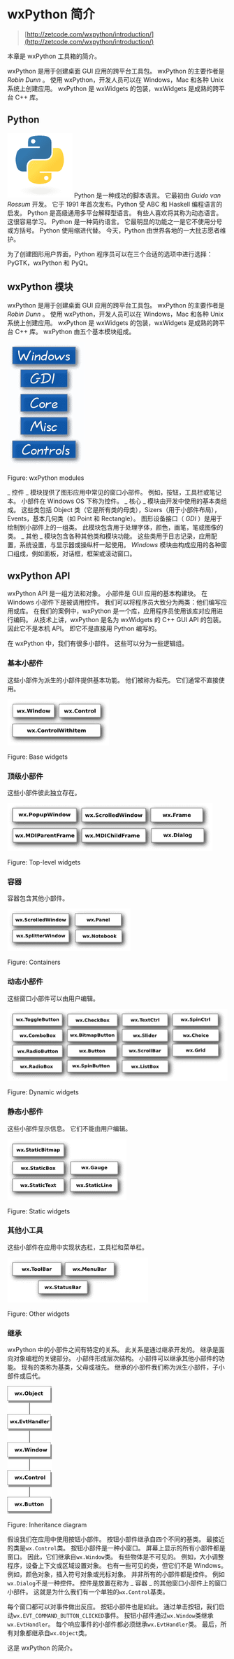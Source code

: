 # wxPython 简介

> [http://zetcode.com/wxpython/introduction/](http://zetcode.com/wxpython/introduction/)

本章是 wxPython 工具箱的简介。

wxPython 是用于创建桌面 GUI 应用的跨平台工具包。 wxPython 的主要作者是 _Robin Dunn_ 。 使用 wxPython，开发人员可以在 Windows，Mac 和各种 Unix 系统上创建应用。 wxPython 是 wxWidgets 的包装，wxWidgets 是成熟的跨平台 C++ 库。

## Python

![Python logo](img/9397b09623aac989c81856c9622539a8.jpg) Python 是一种成功的脚本语言。 它最初由 _Guido van Rossum_ 开发。 它于 1991 年首次发布。Python 受 ABC 和 Haskell 编程语言的启发。 Python 是高级通用多平台解释型语言。 有些人喜欢将其称为动态语言。 这很容易学习。 Python 是一种简约语言。 它最明显的功能之一是它不使用分号或方括号。 Python 使用缩进代替。 今天，Python 由世界各地的一大批志愿者维护。

为了创建图形用户界面，Python 程序员可以在三个合适的选项中进行选择：PyGTK，wxPython 和 PyQt。

## wxPython 模块

wxPython 是用于创建桌面 GUI 应用的跨平台工具包。 wxPython 的主要作者是 _Robin Dunn_ 。 使用 wxPython，开发人员可以在 Windows，Mac 和各种 Unix 系统上创建应用。 wxPython 是 wxWidgets 的包装，wxWidgets 是成熟的跨平台 C++ 库。 wxPython 由五个基本模块组成。

![wxPython modules](img/81f5de3ecbe08da10dd608a300c257bc.jpg)

Figure: wxPython modules

_ 控件 _ 模块提供了图形应用中常见的窗口小部件。 例如，按钮，工具栏或笔记本。 小部件在 Windows OS 下称为控件。 _ 核心 _ 模块由开发中使用的基本类组成。 这些类包括 Object 类（它是所有类的母类），Sizers（用于小部件布局），Events，基本几何类（如 Point 和 Rectangle）。 图形设备接口（ _GDI_ ）是用于绘制到小部件上的一组类。 此模块包含用于处理字体，颜色，画笔，笔或图像的类。 _ 其他 _ 模块包含各种其他类和模块功能。 这些类用于日志记录，应用配置，系统设置，与显示器或操纵杆一起使用。 _Windows_ 模块由构成应用的各种窗口组成，例如面板，对话框，框架或滚动窗口。

## wxPython API

wxPython API 是一组方法和对象。 小部件是 GUI 应用的基本构建块。 在 Windows 小部件下是被调用控件。 我们可以将程序员大致分为两类：他们编写应用或库。 在我们的案例中，wxPython 是一个库，应用程序员使用该库对应用进行编码。 从技术上讲，wxPython 是名为 wxWidgets 的 C++  GUI API 的包装。 因此它不是本机 API。 即它不是直接用 Python 编写的。

在 wxPython 中，我们有很多小部件。 这些可以分为一些逻辑组。

### 基本小部件

这些小部件为派生的小部件提供基本功能。 他们被称为祖先。 它们通常不直接使用。

![Base widgets](img/41c667ab856d1d0d72198401ca2cdbbd.jpg)

Figure: Base widgets

### 顶级小部件

这些小部件彼此独立存在。

![Top-level widgets](img/5f2281cb0bf36206a2d27eb214b07722.jpg)

Figure: Top-level widgets

### 容器

容器包含其他小部件。

![Containters](img/57d5acf56f13b676297a67b1020ec513.jpg)

Figure: Containers

### 动态小部件

这些窗口小部件可以由用户编辑。

![Dynamic widgets](img/a6c2281fb9e5683b97919533b499a9ab.jpg)

Figure: Dynamic widgets

### 静态小部件

这些小部件显示信息。 它们不能由用户编辑。

![Static widgets](img/9bbd96a777e896e5ca598e4481f38a58.jpg)

Figure: Static widgets

### 其他小工具

这些小部件在应用中实现状态栏，工具栏和菜单栏。

![Other widgets](img/6067af236473313a7c7ab3ee8e047001.jpg)

Figure: Other widgets

### 继承

wxPython 中的小部件之间有特定的关系。 此关系是通过继承开发的。 继承是面向对象编程的关键部分。 小部件形成层次结构。 小部件可以继承其他小部件的功能。 现有的类称为基类，父母或祖先。 继承的小部件我们称为派生小部件，子小部件或后代。

![Inheritance diagram](img/582a6d80f78f4af134c37c1d679fe86c.jpg)

Figure: Inheritance diagram

假设我们在应用中使用按钮小部件。 按钮小部件继承自四个不同的基类。 最接近的类是`wx.Control`类。 按钮小部件是一种小窗口。 屏幕上显示的所有小部件都是窗口。 因此，它们继承自`wx.Window`类。 有些物体是不可见的。 例如，大小调整程序，设备上下文或区域设置对象。 也有一些可见的类，但它们不是 Windows。 例如，颜色对象，插入符号对象或光标对象。 并非所有的小部件都是控件。 例如`wx.Dialog`不是一种控件。 控件是放置在称为 _ 容器 _ 的其他窗口小部件上的窗口小部件。 这就是为什么我们有一个单独的`wx.Control`基类。

每个窗口都可以对事件做出反应。 按钮小部件也是如此。 通过单击按钮，我们启动`wx.EVT_COMMAND_BUTTON_CLICKED`事件。 按钮小部件通过`wx.Window`类继承`wx.EvtHandler`。 每个响应事件的小部件都必须继承`wx.EvtHandler`类。 最后，所有对象都继承自`wx.Object`类。

这是 wxPython 的简介。